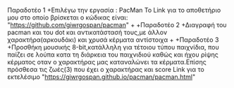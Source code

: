 Παραδοτέο 1 
 +Επιλέγω την εργασία : PacMan To Link για το αποθετήριο μου στο οποίο βρίσκεται ο κώδικας είναι: "https://github.com/giwrgospan/pacman"
 +
 +Παραδοτέο 2 
 +Διαγραφή του pacman και του dot και αντικατάστασή τους,με άλλον χαρακτήρα(αρκουδάκι) και χρυσά κέρματα αντίστοιχα
 +
 +Παραδοτέο 3
 +Προσθήκη μουσικής 8-bit,κατάλληλη για τέτοιου τύπου παιχνίδια, που παίζει σε λούπα κατα τη διάρκεια του παιχνιδιού καθώς και
 ήχου ρίψης κέρματος οταν ο χαρακτήρας μας καταναλώνει τα κέρματα.Επίσης πρόσθεσα τις ζωές(3) που έχει ο χαρακτήρας και score 
 Link για το εκτελέσιμο "https://giwrgospan.github.io/pacman/pacman.html"
